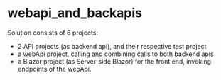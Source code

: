 # webapi_and_backapis
Solution consists of 6 projects:
- 2 API projects (as backend api), and their respective test project
- a webApi project, calling and combining calls to both backend apis
- a Blazor project (as Server-side Blazor) for the front end, invoking endpoints of the webApi.

  

